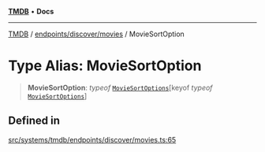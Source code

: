 [**TMDB**](../../../../README.md) • **Docs**

***

[TMDB](../../../../README.md) / [endpoints/discover/movies](../README.md) / MovieSortOption

# Type Alias: MovieSortOption

> **MovieSortOption**: *typeof* [`MovieSortOptions`](../variables/MovieSortOptions.md)\[keyof *typeof* [`MovieSortOptions`](../variables/MovieSortOptions.md)\]

## Defined in

[src/systems/tmdb/endpoints/discover/movies.ts:65](https://github.com/Norviah/media-hub/blob/b0accce5c447ccf1a18696f3cb0baef1f5bd16be/src/systems/tmdb/endpoints/discover/movies.ts#L65)
